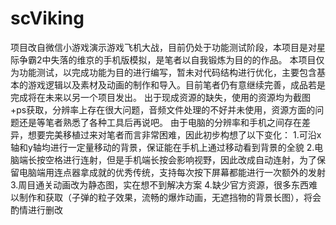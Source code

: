 # scViking
项目改自微信小游戏演示游戏飞机大战，目前仍处于功能测试阶段，本项目是对星际争霸2中失落的维京的手机版模拟，是笔者以自我锻炼为目的的作品。
本项目仅为功能测试，以完成功能为目的进行编写，暂未对代码结构进行优化，主要包含基本的游戏逻辑以及素材及动画的制作和导入。目前笔者仍有意继续完善，成品若是完成将在未来以另一个项目发出。
出于现成资源的缺失，使用的资源均为截图+ps获取，分辨率上存在很大问题，音频文件处理的不好并未使用，资源方面的问题还是等笔者熟悉了各种工具后再说吧。
由于电脑的分辨率和手机之间存在差异，想要完美移植过来对笔者而言非常困难，因此初步构想了以下变化：
1.可沿x轴和y轴均进行一定量移动的背景，保证能在手机上通过移动看到背景的全貌
2.电脑端长按空格进行连射，但是手机端长按会影响视野，因此改成自动连射，为了保留电脑端用连点器拿成就的优秀传统，支持每次按下屏幕都能进行一次额外的发射
3.周目通关动画改为静态图，实在想不到解决方案
4.缺少官方资源，很多东西难以制作和获取（子弹的粒子效果，流畅的爆炸动画，无遮挡物的背景长图），将会酌情进行删改
